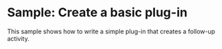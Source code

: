 # Sample: Create a basic plug-in

This sample shows how to write a simple plug-in that creates a follow-up activity.
